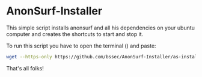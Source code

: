 # AnonSurf-Installer
This simple script installs anonsurf and all his dependencies on your ubuntu computer and creates the shortcuts to start and stop it.


To run this script you have to open the terminal () and paste:
```bash
wget --https-only https://github.com/bssec/AnonSurf-Installer/as-installer.sh && chmod +x as-installer.sh && bash sudo as-installer.sh
```

That's all folks!
